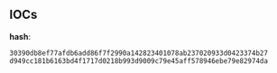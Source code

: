 
## IOCs

__hash__:

```text
30390db8ef77afdb6add86f7f2990a142823401078ab237020933d0423374b27
d949cc181b6163bd4f1717d0218b993d9009c79e45aff578946ebe79e82974da
```